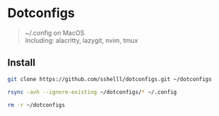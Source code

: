 # Dotconfigs
> ~/.config on MacOS  
> Including: alacritty, lazygit, nvim, tmux

## Install
```sh
git clone https://github.com/sshelll/dotconfigs.git ~/dotconfigs

rsync -avh --ignore-existing ~/dotconfigs/* ~/.config

rm -r ~/dotconfigs
```
